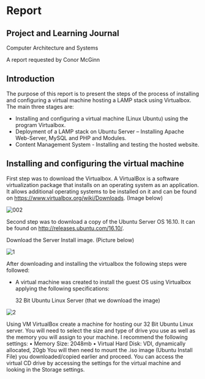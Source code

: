 # Report

## Project and Learning Journal

Computer Architecture and Systems

A report requested by Conor McGinn 

## Introduction

The purpose of this report is to present the steps of the process of installing and configuring a virtual machine hosting a LAMP stack using Virtualbox. The main three stages are:
-	Installing and configuring a virtual machine (Linux Ubuntu) using the program Virtualbox.
-	Deployment of a LAMP stack on Ubuntu Server – Installing Apache Web-Server, MySQL and PHP and Modules.
-	Content Management System -  Installing and testing the hosted website.

## Installing and configuring the virtual machine

First step was to download the Virtualbox. A VirtualBox is a software virtualization package that installs on an operating system as an application. It allows additional operating systems to be installed on it and can be found on https://www.virtualbox.org/wiki/Downloads. (Image below)

![002](https://cloud.githubusercontent.com/assets/25640511/25554593/dfbcb228-2cc8-11e7-996d-9171fd9435a5.png)

Second step was to download a copy of the Ubuntu Server OS 16.10. It can be found on http://releases.ubuntu.com/16.10/.

Download the Server Install image. (Picture below)

![1](https://cloud.githubusercontent.com/assets/25640511/25501789/da7a8332-2b8b-11e7-83e7-f3d9096d1e6a.png)

After downloading and installing the virtualbox the following steps were followed:

- A virtual machine was created to install the guest OS using Virtualbox applying the following specifications:

   32 Bit Ubuntu Linux Server (that we download the image)

![2](https://cloud.githubusercontent.com/assets/25640511/25501788/da761cde-2b8b-11e7-80c9-6e24047e6cb3.png)




Using VM VirtualBox create a machine for hosting our 32 Bit Ubuntu Linux server. 
You will need to select the size and type of drive you use as well as the memory you will assign to your machine. I recommend the following settings:
 • Memory Size: 2048mb 
• Virtual Hard Disk: VDI, dynamically allocated, 20gb 
You will then need to mount the .iso image (Ubuntu Install File) you downloaded/copied earlier and proceed. You can access the virtual CD drive by accessing the settings for the virtual machine and looking in the Storage settings.

